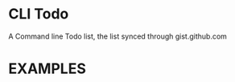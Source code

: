 
CLI Todo
=======

A Command line Todo list, the list synced through gist.github.com

EXAMPLES
========


